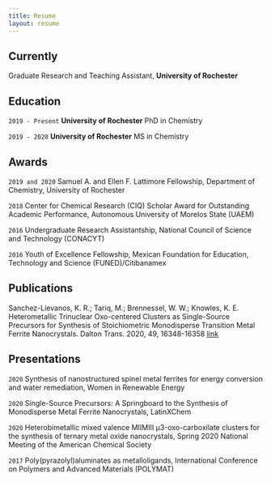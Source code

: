 ```yaml
---
title: Resume
layout: resume
---
```


## Currently

Graduate Research and Teaching Assistant, __University of Rochester__

## Education

`2019 - Present`
__University of Rochester__
PhD in Chemistry

`2019 - 2020`
__University of Rochester__
MS in Chemistry 

## Awards

`2019 and 2020`
Samuel A. and Ellen F. Lattimore Fellowship, Department of Chemistry, University of Rochester

`2018`
Center for Chemical Research (CIQ) Scholar Award for Outstanding Academic Performance, Autonomous University of Morelos State (UAEM)

`2016`
Undergraduate Research Assistantship, National Council of Science and Technology (CONACYT) 

`2016`
Youth of Excellence Fellowship, Mexican Foundation for Education, Technology and Science (FUNED)/Citibanamex


## Publications

Sanchez-Lievanos, K. R.; Tariq, M.; Brennessel, W. W.; Knowles, K. E. Heterometallic Trinuclear Oxo-centered Clusters 
as Single-Source Precursors for Synthesis of Stoichiometric Monodisperse Transition Metal Ferrite Nanocrystals. Dalton Trans. 2020, 49, 16348-16358 [link](https://pubs.rsc.org/en/content/articlelanding/2020/DT/D0DT01369B#!divAbstract)

<!-- A list is also available [online](https://scholar.google.co.uk/citations?user=LTOTl0YAAAAJ) -->

## Presentations

`2020`
Synthesis of nanostructured spinel metal ferrites for energy conversion and water remediation, Women in Renewable Energy

`2020`
Single-Source Precursors: A Springboard to the Synthesis of Monodisperse Metal Ferrite Nanocrystals, LatinXChem

`2020`
Heterobimetallic mixed valence MIIMIII μ3-oxo-carboxilate clusters for the synthesis of ternary metal oxide nanocrystals, Spring 2020 
National Meeting of the American Chemical Society

`2017`
Poly(pyrazolyl)aluminates as metalloligands, International Conference on Polymers and Advanced Materials (POLYMAT)




